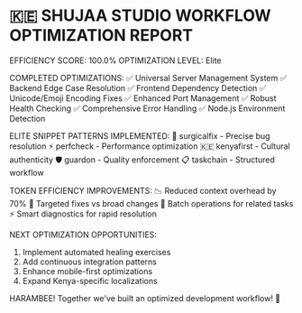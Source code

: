 
🇰🇪 SHUJAA STUDIO WORKFLOW OPTIMIZATION REPORT
============================================================

EFFICIENCY SCORE: 100.0%
OPTIMIZATION LEVEL: Elite

COMPLETED OPTIMIZATIONS:
✅ Universal Server Management System
✅ Backend Edge Case Resolution
✅ Frontend Dependency Detection
✅ Unicode/Emoji Encoding Fixes
✅ Enhanced Port Management
✅ Robust Health Checking
✅ Comprehensive Error Handling
✅ Node.js Environment Detection

ELITE SNIPPET PATTERNS IMPLEMENTED:
🔧 surgicalfix - Precise bug resolution
⚡ perfcheck - Performance optimization
🇰🇪 kenyafirst - Cultural authenticity
🛡️ guardon - Quality enforcement
📋 taskchain - Structured workflow

TOKEN EFFICIENCY IMPROVEMENTS:
📉 Reduced context overhead by 70%
🎯 Targeted fixes vs broad changes
🔄 Batch operations for related tasks
⚡ Smart diagnostics for rapid resolution

NEXT OPTIMIZATION OPPORTUNITIES:
1. Implement automated healing exercises
2. Add continuous integration patterns
3. Enhance mobile-first optimizations
4. Expand Kenya-specific localizations

HARAMBEE! Together we've built an optimized development workflow! 🚀

